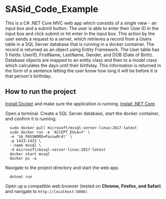 # SASid_Code_Example

This is a C# .NET Core MVC web app which consists of a single view - an input box and a submit button.
The user is able to enter their User ID in the input box and click submit or hit enter in the input box.
This action by the user sends a request to a server, which retrieves a record from a Users table in a SQL Server database that is running in a docker container.
The record is returned as an object using Entity Framework. The User table has 5 fields: UserID, FirstName, LastName, Gender, and DOB (Date of Birth).
Database objects are mapped to an entity class and then to a model class which calculates the days until their birthday.
This information is returned in the form of a sentence letting the user know how long it will be before it is that person's birthday.

## How to run the project

[Install Docker](https://hub.docker.com/) and make sure the application is running.
[Install .NET Core](https://dotnet.microsoft.com/download).

Open a terminal. Create a SQL Server database, start the docker container, and confirm it is running.
```
  sudo docker pull microsoft/mssql-server-linux:2017-latest
  sudo docker run -e 'ACCEPT_EULA=Y' \
  -e 'SA_PASSWORD=Passw0rd!' \
  -p 1433:1433 \
  --name mssql \
  -d microsoft/mssql-server-linux:2017-latest
  docker start mssql
  docker ps -a
```

Navigate to the project directory and start the web app.
```
  dotnet run
```

Open up a compatible web browser (tested on **Chrome, Firefox, and Safari**) and navigate to `http://localhost:5000/`.
